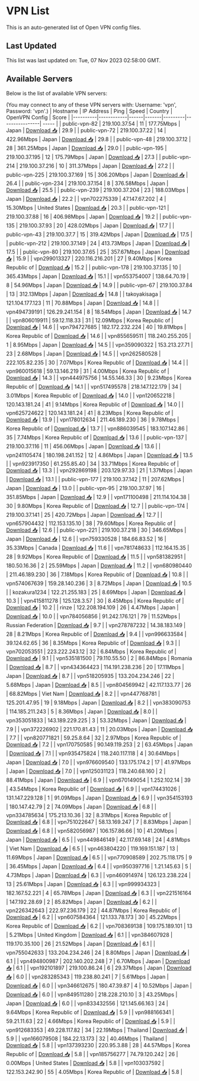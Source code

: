 # VPN List

This is an auto-generated list of Open VPN config files.

## Last Updated

This list was last updated on: Tue, 07 Nov 2023 02:58:00 GMT.

## Available Servers

Below is the list of available VPN servers:

(You may connect to any of these VPN servers with: Username: 'vpn', Password: 'vpn'.)
| Hostname | IP Address | Ping | Speed | Country | OpenVPN Config | Score |
|----------|------------|------|-------|---------|----------------| ----- |
| public-vpn-82 | 219.100.37.54 | 11 | 177.75Mbps | Japan | [Download 📥](./configs/server_0_JP.ovpn) | 29.9 |
| public-vpn-72 | 219.100.37.22 | 14 | 422.96Mbps | Japan | [Download 📥](./configs/server_1_JP.ovpn) | 29.8 |
| public-vpn-48 | 219.100.37.12 | 28 | 361.25Mbps | Japan | [Download 📥](./configs/server_2_JP.ovpn) | 29.0 |
| public-vpn-195 | 219.100.37.195 | 12 | 175.79Mbps | Japan | [Download 📥](./configs/server_3_JP.ovpn) | 27.3 |
| public-vpn-214 | 219.100.37.216 | 10 | 311.37Mbps | Japan | [Download 📥](./configs/server_4_JP.ovpn) | 27.2 |
| public-vpn-225 | 219.100.37.169 | 15 | 306.20Mbps | Japan | [Download 📥](./configs/server_5_JP.ovpn) | 26.4 |
| public-vpn-234 | 219.100.37.154 | 8 | 376.58Mbps | Japan | [Download 📥](./configs/server_6_JP.ovpn) | 25.5 |
| public-vpn-239 | 219.100.37.204 | 23 | 188.03Mbps | Japan | [Download 📥](./configs/server_7_JP.ovpn) | 22.2 |
| vpn702275339 | 47.147.67.202 | 4 | 15.30Mbps | United States | [Download 📥](./configs/server_8_US.ovpn) | 20.3 |
| public-vpn-121 | 219.100.37.88 | 16 | 406.98Mbps | Japan | [Download 📥](./configs/server_9_JP.ovpn) | 19.2 |
| public-vpn-135 | 219.100.37.93 | 20 | 428.02Mbps | Japan | [Download 📥](./configs/server_10_JP.ovpn) | 17.7 |
| public-vpn-43 | 219.100.37.7 | 15 | 319.42Mbps | Japan | [Download 📥](./configs/server_11_JP.ovpn) | 17.5 |
| public-vpn-212 | 219.100.37.149 | 24 | 413.73Mbps | Japan | [Download 📥](./configs/server_12_JP.ovpn) | 17.5 |
| public-vpn-80 | 219.100.37.65 | 25 | 357.67Mbps | Japan | [Download 📥](./configs/server_13_JP.ovpn) | 15.9 |
| vpn299013327 | 220.116.216.201 | 27 | 9.40Mbps | Korea Republic of | [Download 📥](./configs/server_14_KR.ovpn) | 15.2 |
| public-vpn-178 | 219.100.37.135 | 10 | 365.43Mbps | Japan | [Download 📥](./configs/server_15_JP.ovpn) | 15.1 |
| vpn553754007 | 138.64.70.19 | 8 | 54.96Mbps | Japan | [Download 📥](./configs/server_16_JP.ovpn) | 14.9 |
| public-vpn-67 | 219.100.37.84 | 13 | 312.13Mbps | Japan | [Download 📥](./configs/server_17_JP.ovpn) | 14.8 |
| takoyakisaga | 121.104.177.123 | 11 | 70.88Mbps | Japan | [Download 📥](./configs/server_18_JP.ovpn) | 14.8 |
| vpn494739191 | 126.29.241.154 | 8 | 18.54Mbps | Japan | [Download 📥](./configs/server_19_JP.ovpn) | 14.7 |
| vpn806019911 | 59.12.118.33 | 31 | 12.09Mbps | Korea Republic of | [Download 📥](./configs/server_20_KR.ovpn) | 14.6 |
| vpn794727685 | 182.172.232.224 | 40 | 19.81Mbps | Korea Republic of | [Download 📥](./configs/server_21_KR.ovpn) | 14.6 |
| vpn855659511 | 118.240.255.205 | 1 | 8.95Mbps | Japan | [Download 📥](./configs/server_22_JP.ovpn) | 14.5 |
| vpn359090322 | 153.213.27.71 | 23 | 2.68Mbps | Japan | [Download 📥](./configs/server_23_JP.ovpn) | 14.5 |
| vpn262580528 | 222.105.82.235 | 30 | 7.07Mbps | Korea Republic of | [Download 📥](./configs/server_24_KR.ovpn) | 14.4 |
| vpn960015618 | 59.13.146.219 | 31 | 4.00Mbps | Korea Republic of | [Download 📥](./configs/server_25_KR.ovpn) | 14.3 |
| vpn444975756 | 14.55.146.33 | 30 | 9.23Mbps | Korea Republic of | [Download 📥](./configs/server_26_KR.ovpn) | 14.1 |
| vpn517495578 | 218.147.122.179 | 34 | 3.01Mbps | Korea Republic of | [Download 📥](./configs/server_27_KR.ovpn) | 14.0 |
| vpn120652218 | 120.143.181.24 | 41 | 9.14Mbps | Korea Republic of | [Download 📥](./configs/server_28_KR.ovpn) | 14.0 |
| vpn625724622 | 120.143.181.24 | 41 | 8.23Mbps | Korea Republic of | [Download 📥](./configs/server_29_KR.ovpn) | 13.9 |
| vpn178012634 | 211.46.189.230 | 36 | 9.78Mbps | Korea Republic of | [Download 📥](./configs/server_30_KR.ovpn) | 13.7 |
| vpn886039545 | 183.107.142.86 | 35 | 7.74Mbps | Korea Republic of | [Download 📥](./configs/server_31_KR.ovpn) | 13.6 |
| public-vpn-137 | 219.100.37.116 | 11 | 456.06Mbps | Japan | [Download 📥](./configs/server_32_JP.ovpn) | 13.6 |
| vpn241105474 | 180.198.241.152 | 12 | 4.86Mbps | Japan | [Download 📥](./configs/server_33_JP.ovpn) | 13.5 |
| vpn923917350 | 61.255.85.40 | 34 | 33.71Mbps | Korea Republic of | [Download 📥](./configs/server_34_KR.ovpn) | 13.3 |
| vpn292869198 | 203.129.97.33 | 21 | 1.37Mbps | Japan | [Download 📥](./configs/server_35_JP.ovpn) | 13.1 |
| public-vpn-177 | 219.100.37.142 | 11 | 207.62Mbps | Japan | [Download 📥](./configs/server_36_JP.ovpn) | 13.0 |
| public-vpn-95 | 219.100.37.97 | 16 | 351.85Mbps | Japan | [Download 📥](./configs/server_37_JP.ovpn) | 12.9 |
| vpn171100498 | 211.114.104.38 | 30 | 9.80Mbps | Korea Republic of | [Download 📥](./configs/server_38_KR.ovpn) | 12.7 |
| public-vpn-174 | 219.100.37.141 | 25 | 420.72Mbps | Japan | [Download 📥](./configs/server_39_JP.ovpn) | 12.7 |
| vpn657904432 | 112.153.135.10 | 38 | 79.60Mbps | Korea Republic of | [Download 📥](./configs/server_40_KR.ovpn) | 12.6 |
| public-vpn-221 | 219.100.37.218 | 30 | 346.65Mbps | Japan | [Download 📥](./configs/server_41_JP.ovpn) | 12.6 |
| vpn759330528 | 184.66.83.52 | 16 | 35.33Mbps | Canada | [Download 📥](./configs/server_42_CA.ovpn) | 11.6 |
| vpn781748633 | 112.164.15.35 | 28 | 9.92Mbps | Korea Republic of | [Download 📥](./configs/server_43_KR.ovpn) | 11.5 |
| vpn581382951 | 180.50.16.36 | 2 | 25.59Mbps | Japan | [Download 📥](./configs/server_44_JP.ovpn) | 11.2 |
| vpn680980440 | 211.46.189.230 | 36 | 7.18Mbps | Korea Republic of | [Download 📥](./configs/server_45_KR.ovpn) | 10.8 |
| vpn574067639 | 159.28.140.236 | 3 | 8.72Mbps | Japan | [Download 📥](./configs/server_46_JP.ovpn) | 10.5 |
| kozakura1234 | 122.21.255.183 | 25 | 8.69Mbps | Japan | [Download 📥](./configs/server_47_JP.ovpn) | 10.3 |
| vpn415811278 | 125.128.3.57 | 30 | 8.45Mbps | Korea Republic of | [Download 📥](./configs/server_48_KR.ovpn) | 10.2 |
| rinze | 122.208.194.109 | 26 | 4.47Mbps | Japan | [Download 📥](./configs/server_49_JP.ovpn) | 10.0 |
| vpn784056856 | 91.242.176.121 | 79 | 11.52Mbps | Russian Federation | [Download 📥](./configs/server_50_RU.ovpn) | 9.7 |
| vpn278787232 | 14.38.183.149 | 28 | 8.21Mbps | Korea Republic of | [Download 📥](./configs/server_51_KR.ovpn) | 9.4 |
| vpn996633584 | 39.124.62.65 | 36 | 8.35Mbps | Korea Republic of | [Download 📥](./configs/server_52_KR.ovpn) | 9.3 |
| vpn702053551 | 223.222.243.12 | 32 | 6.84Mbps | Korea Republic of | [Download 📥](./configs/server_53_KR.ovpn) | 9.1 |
| vpn535181500 | 79.110.55.50 | 2 | 86.84Mbps | Romania | [Download 📥](./configs/server_54_RO.ovpn) | 8.7 |
| vpn434364423 | 114.191.238.236 | 20 | 17.11Mbps | Japan | [Download 📥](./configs/server_55_JP.ovpn) | 8.7 |
| vpn518205935 | 133.204.234.246 | 22 | 5.68Mbps | Japan | [Download 📥](./configs/server_56_JP.ovpn) | 8.5 |
| vpn804569942 | 42.117.133.77 | 26 | 68.82Mbps | Viet Nam | [Download 📥](./configs/server_57_VN.ovpn) | 8.2 |
| vpn447768781 | 125.201.47.95 | 19 | 9.18Mbps | Japan | [Download 📥](./configs/server_58_JP.ovpn) | 8.2 |
| vpn383090753 | 114.185.211.243 | 5 | 8.36Mbps | Japan | [Download 📥](./configs/server_59_JP.ovpn) | 8.0 |
| vpn353051833 | 143.189.229.225 | 3 | 53.32Mbps | Japan | [Download 📥](./configs/server_60_JP.ovpn) | 7.9 |
| vpn372226902 | 221.170.81.43 | 11 | 20.03Mbps | Japan | [Download 📥](./configs/server_61_JP.ovpn) | 7.7 |
| vpn820771821 | 59.25.8.64 | 32 | 2.97Mbps | Korea Republic of | [Download 📥](./configs/server_62_KR.ovpn) | 7.2 |
| vpn170750585 | 90.149.119.253 | 2 | 63.45Mbps | Japan | [Download 📥](./configs/server_63_JP.ovpn) | 7.1 |
| vpn935475824 | 118.240.117.118 | 4 | 30.64Mbps | Japan | [Download 📥](./configs/server_64_JP.ovpn) | 7.0 |
| vpn976609540 | 133.175.174.2 | 17 | 41.97Mbps | Japan | [Download 📥](./configs/server_65_JP.ovpn) | 7.0 |
| vpn125031123 | 118.240.68.160 | 2 | 88.41Mbps | Japan | [Download 📥](./configs/server_66_JP.ovpn) | 6.9 |
| vpn670149054 | 1.252.102.14 | 39 | 43.54Mbps | Korea Republic of | [Download 📥](./configs/server_67_KR.ovpn) | 6.9 |
| vpn174431026 | 131.147.229.128 | 1 | 91.09Mbps | Japan | [Download 📥](./configs/server_68_JP.ovpn) | 6.9 |
| vpn354153193 | 180.147.42.79 | 2 | 74.09Mbps | Japan | [Download 📥](./configs/server_69_JP.ovpn) | 6.8 |
| vpn334785634 | 175.213.10.36 | 32 | 8.31Mbps | Korea Republic of | [Download 📥](./configs/server_70_KR.ovpn) | 6.8 |
| vpn751022647 | 58.13.169.247 | 7 | 8.83Mbps | Japan | [Download 📥](./configs/server_71_JP.ovpn) | 6.8 |
| vpn582056987 | 106.157.86.66 | 10 | 41.20Mbps | Japan | [Download 📥](./configs/server_72_JP.ovpn) | 6.5 |
| vpn449846149 | 42.117.69.148 | 24 | 4.81Mbps | Viet Nam | [Download 📥](./configs/server_73_VN.ovpn) | 6.5 |
| vpn463804220 | 119.169.151.187 | 13 | 11.69Mbps | Japan | [Download 📥](./configs/server_74_JP.ovpn) | 6.5 |
| vpn770908589 | 202.75.118.175 | 9 | 36.45Mbps | Japan | [Download 📥](./configs/server_75_JP.ovpn) | 6.4 |
| vpn950397716 | 1.21.145.63 | 5 | 4.73Mbps | Japan | [Download 📥](./configs/server_76_JP.ovpn) | 6.3 |
| vpn460914974 | 126.123.238.224 | 13 | 25.61Mbps | Japan | [Download 📥](./configs/server_77_JP.ovpn) | 6.3 |
| vpn999934323 | 182.167.52.221 | 4 | 65.78Mbps | Japan | [Download 📥](./configs/server_78_JP.ovpn) | 6.3 |
| vpn221516164 | 147.192.28.69 | 2 | 85.82Mbps | Japan | [Download 📥](./configs/server_79_JP.ovpn) | 6.2 |
| vpn226342643 | 222.97.236.179 | 22 | 44.87Mbps | Korea Republic of | [Download 📥](./configs/server_80_KR.ovpn) | 6.2 |
| vpn607584364 | 121.133.78.173 | 30 | 45.22Mbps | Korea Republic of | [Download 📥](./configs/server_81_KR.ovpn) | 6.2 |
| vpn708369138 | 109.175.189.101 | 13 | 5.21Mbps | United Kingdom | [Download 📥](./configs/server_82_GB.ovpn) | 6.1 |
| vpn384607928 | 119.170.35.100 | 26 | 21.52Mbps | Japan | [Download 📥](./configs/server_83_JP.ovpn) | 6.1 |
| vpn755042633 | 133.204.234.246 | 24 | 8.80Mbps | Japan | [Download 📥](./configs/server_84_JP.ovpn) | 6.1 |
| vpn494800987 | 202.140.202.248 | 7 | 6.70Mbps | Japan | [Download 📥](./configs/server_85_JP.ovpn) | 6.1 |
| vpn192101897 | 219.100.86.24 | 6 | 29.37Mbps | Japan | [Download 📥](./configs/server_86_JP.ovpn) | 6.0 |
| vpn283285343 | 119.238.80.241 | 7 | 5.61Mbps | Japan | [Download 📥](./configs/server_87_JP.ovpn) | 6.0 |
| vpn346612675 | 180.47.39.87 | 4 | 10.52Mbps | Japan | [Download 📥](./configs/server_88_JP.ovpn) | 6.0 |
| vpn849511280 | 218.228.210.10 | 3 | 43.25Mbps | Japan | [Download 📥](./configs/server_89_JP.ovpn) | 6.0 |
| vpn833432556 | 121.145.66.163 | 24 | 9.64Mbps | Korea Republic of | [Download 📥](./configs/server_90_KR.ovpn) | 5.9 |
| vpn988166341 | 59.21.11.63 | 22 | 4.66Mbps | Korea Republic of | [Download 📥](./configs/server_91_KR.ovpn) | 5.9 |
| vpn912683353 | 49.228.117.82 | 34 | 22.19Mbps | Thailand | [Download 📥](./configs/server_92_TH.ovpn) | 5.9 |
| vpn166079508 | 184.22.13.173 | 32 | 40.46Mbps | Thailand | [Download 📥](./configs/server_93_TH.ovpn) | 5.8 |
| vpn137393230 | 220.95.3.88 | 28 | 44.57Mbps | Korea Republic of | [Download 📥](./configs/server_94_KR.ovpn) | 5.8 |
| vpn185756277 | 74.79.120.242 | 26 | 0.00Mbps | United States | [Download 📥](./configs/server_95_US.ovpn) | 5.8 |
| vpn103037592 | 122.153.242.90 | 55 | 4.05Mbps | Korea Republic of | [Download 📥](./configs/server_96_KR.ovpn) | 5.8 |
